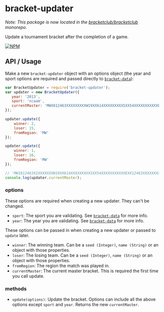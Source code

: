 bracket-updater
===============

_Note: This package is now located in the [bracketclub/bracketclub](https://github.com/bracketclub/bracketclub) monorepo._

Update a tournament bracket after the completion of a game.

[![NPM](https://nodei.co/npm/bracket-updater.png)](https://nodei.co/npm/bracket-updater/)


## API / Usage

Make a new `bracket-updater` object with an options object (the year and sport options are required and passed directly to [`bracket-data`](https://github.com/bracketclub/bracket-data#which-sports-does-it-have)):

```js
var BracketUpdater = require('bracket-updater');
var updater = new BracketUpdater({
   year: '2013',
   sport: 'ncaam',
   currentMaster: 'MWX812463XXXXXXXXXW19XX614XXXXXXXXXSXX54XXXXXXXXXXXEXX12463XXXXXXXXXFFXXX'
});

updater.update({
    winner: 2,
    loser: 15,
    fromRegion: 'MW'
});

updater.update({
    winner: 1,
    loser: 16,
    fromRegion: 'MW'
});

// 'MW1812463X2XXXXXXXW19XX614XXXXXXXXXSXX54XXXXXXXXXXXEXX12463XXXXXXXXXFFXXX'
console.log(updater.currentMaster);
```

### options

These options are required when creating a new updater. They can't be changed.

- `sport`: The sport you are validating. See [`bracket-data`](https://github.com/bracketclub/bracket-data#api) for more info.
- `year`: The year you are validating. See [`bracket-data`](https://github.com/bracketclub/bracket-data#api) for more info.

These options can be passed in when creating a new updater or passed to `update` later.

- `winner`: The winning team. Can be a `seed (Integer)`, `name (String)` or an object with those properties.
- `loser`: The losing team. Can be a `seed (Integer)`, `name (String)` or an object with those properties.
- `fromRegion`: The region the match was played in.
- `currentMaster`: The current master bracket. This is required the first time you call update.

### methods

- `update(options)`: Update the bracket. Options can include all the above options except `sport` and `year`.  Returns the new `currentMaster`.
